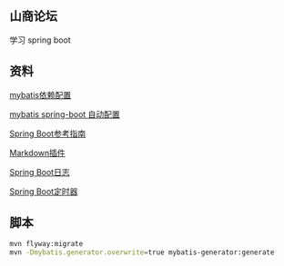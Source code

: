 ## 山商论坛
学习 spring boot
## 资料
[mybatis依赖配置](https://mybatis.org/mybatis-3/configuration.html#settings)

[mybatis spring-boot 自动配置](http://mybatis.org/spring-boot-starter/mybatis-spring-boot-autoconfigure/)

[Spring Boot参考指南](https://docs.spring.io/spring-boot/docs/2.0.0.RC1/reference/htmlsingle/)

[Markdown插件](https://pandao.github.io/editor.md/)

[Spring Boot日志](https://docs.spring.io/spring-boot/docs/current/reference/html/spring-boot-features.html#boot-features-logging)

[Spring Boot定时器](https://spring.io/guides/gs/scheduling-tasks/)
## 脚本
```bash
mvn flyway:migrate
mvn -Dmybatis.generator.overwrite=true mybatis-generator:generate
```
